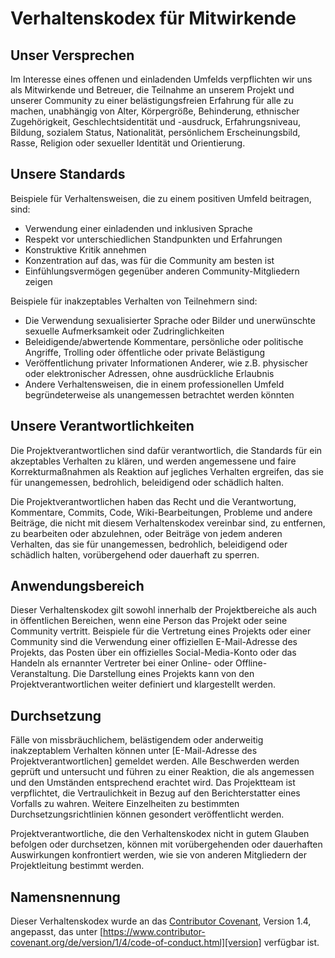 # Verhaltenskodex für Mitwirkende

## Unser Versprechen

Im Interesse eines offenen und einladenden Umfelds verpflichten wir uns als Mitwirkende und Betreuer, die Teilnahme an unserem Projekt und unserer Community zu einer belästigungsfreien Erfahrung für alle zu machen, unabhängig von Alter, Körpergröße, Behinderung, ethnischer Zugehörigkeit, Geschlechtsidentität und -ausdruck, Erfahrungsniveau, Bildung, sozialem Status, Nationalität, persönlichem Erscheinungsbild, Rasse, Religion oder sexueller Identität und Orientierung.

## Unsere Standards

Beispiele für Verhaltensweisen, die zu einem positiven Umfeld beitragen, sind:

- Verwendung einer einladenden und inklusiven Sprache
- Respekt vor unterschiedlichen Standpunkten und Erfahrungen
- Konstruktive Kritik annehmen
- Konzentration auf das, was für die Community am besten ist
- Einfühlungsvermögen gegenüber anderen Community-Mitgliedern zeigen

Beispiele für inakzeptables Verhalten von Teilnehmern sind:

- Die Verwendung sexualisierter Sprache oder Bilder und unerwünschte sexuelle Aufmerksamkeit oder Zudringlichkeiten
- Beleidigende/abwertende Kommentare, persönliche oder politische Angriffe, Trolling oder öffentliche oder private Belästigung
- Veröffentlichung privater Informationen Anderer, wie z.B. physischer oder elektronischer Adressen, ohne ausdrückliche Erlaubnis
- Andere Verhaltensweisen, die in einem professionellen Umfeld begründeterweise als unangemessen betrachtet werden könnten

## Unsere Verantwortlichkeiten

Die Projektverantwortlichen sind dafür verantwortlich, die Standards für ein akzeptables Verhalten zu klären, und werden angemessene und faire Korrekturmaßnahmen als Reaktion auf jegliches Verhalten ergreifen, das sie für unangemessen, bedrohlich, beleidigend oder schädlich halten.

Die Projektverantwortlichen haben das Recht und die Verantwortung, Kommentare, Commits, Code, Wiki-Bearbeitungen, Probleme und andere Beiträge, die nicht mit diesem Verhaltenskodex vereinbar sind, zu entfernen, zu bearbeiten oder abzulehnen, oder Beiträge von jedem anderen Verhalten, das sie für unangemessen, bedrohlich, beleidigend oder schädlich halten, vorübergehend oder dauerhaft zu sperren.

## Anwendungsbereich

Dieser Verhaltenskodex gilt sowohl innerhalb der Projektbereiche als auch in öffentlichen Bereichen, wenn eine Person das Projekt oder seine Community vertritt. Beispiele für die Vertretung eines Projekts oder einer Community sind die Verwendung einer offiziellen E-Mail-Adresse des Projekts, das Posten über ein offizielles Social-Media-Konto oder das Handeln als ernannter Vertreter bei einer Online- oder Offline-Veranstaltung. Die Darstellung eines Projekts kann von den Projektverantwortlichen weiter definiert und klargestellt werden.

## Durchsetzung

Fälle von missbräuchlichem, belästigendem oder anderweitig inakzeptablem Verhalten können unter [E-Mail-Adresse des Projektverantwortlichen] gemeldet werden. Alle Beschwerden werden geprüft und untersucht und führen zu einer Reaktion, die als angemessen und den Umständen entsprechend erachtet wird. Das Projektteam ist verpflichtet, die Vertraulichkeit in Bezug auf den Berichterstatter eines Vorfalls zu wahren. Weitere Einzelheiten zu bestimmten Durchsetzungsrichtlinien können gesondert veröffentlicht werden.

Projektverantwortliche, die den Verhaltenskodex nicht in gutem Glauben befolgen oder durchsetzen, können mit vorübergehenden oder dauerhaften Auswirkungen konfrontiert werden, wie sie von anderen Mitgliedern der Projektleitung bestimmt werden.

## Namensnennung

Dieser Verhaltenskodex wurde an das [Contributor Covenant][homepage], Version 1.4, angepasst, das unter [https://www.contributor-covenant.org/de/version/1/4/code-of-conduct.html][version] verfügbar ist.

[homepage]: https://www.contributor-covenant.org
[version]: https://www.contributor-covenant.org/de/version/1/4/code-of-conduct.html
